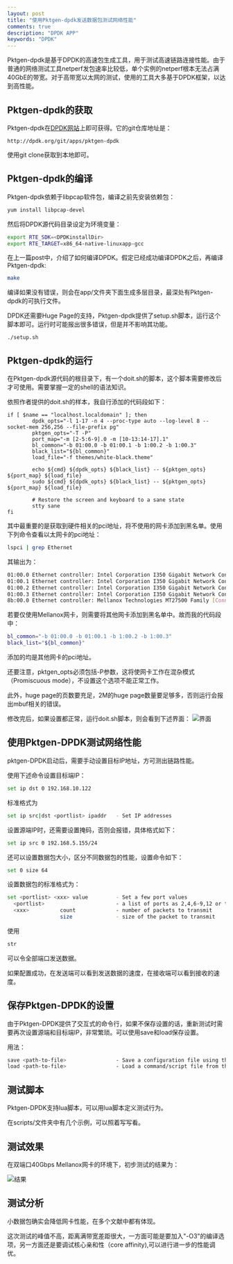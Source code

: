 ```yaml
---
layout: post
title: "使用Pktgen-dpdk发送数据包测试网络性能"
comments: true
description: "DPDK APP"
keywords: "DPDK"
---
```


Pktgen-dpdk是基于DPDK的高速包生成工具，用于测试高速链路连接性能。由于普通的网络测试工具netperf发包速率比较低，单个实例的netperf根本无法占满40GbE的带宽。对于高带宽以太网的测试，使用的工具大多基于DPDK框架，以达到高性能。


## Pktgen-dpdk的获取
Pktgen-dpdk在[DPDK网站](http://dpdk.org/download)上即可获得。它的git仓库地址是：

```
http://dpdk.org/git/apps/pktgen-dpdk
```

使用git clone获取到本地即可。

## Pktgen-dpdk的编译
Pktgen-dpdk依赖于libpcap软件包，编译之前先安装依赖包：

```bash
yum install libpcap-devel
```

然后将DPDK源代码目录设定为环境变量：

```bash
export RTE_SDK=<DPDKinstallDir>
export RTE_TARGET=x86_64-native-linuxapp-gcc
```

在上一篇post中，介绍了如何编译DPDK。假定已经成功编译DPDK之后，再编译Pktgen-dpdk:

```bash
make
```

编译如果没有错误，则会在app/文件夹下面生成多层目录，最深处有Pktgen-dpdk的可执行文件。

DPDK还需要Huge Page的支持，Pktgen-dpdk提供了setup.sh脚本，运行这个脚本即可。运行时可能报出很多错误，但是并不影响其功能。

```
./setup.sh
```

## Pktgen-dpdk的运行
在Pktgen-dpdk源代码的根目录下，有一个doit.sh的脚本，这个脚本需要修改后才可使用。需要掌握一定的shell的语法知识。

依照作者提供的doit.sh的样本，我自行添加的代码段如下：

```
if [ $name == "localhost.localdomain" ]; then
        dpdk_opts="-l 1-17 -n 4 --proc-type auto --log-level 8 --socket-mem 256,256 --file-prefix pg"
        pktgen_opts="-T -P"
        port_map="-m [2-5:6-9].0 -m [10-13:14-17].1"
        bl_common="-b 01:00.0 -b 01:00.1 -b 1:00.2 -b 1:00.3"
        black_list="${bl_common}"
        load_file="-f themes/white-black.theme"

        echo ${cmd} ${dpdk_opts} ${black_list} -- ${pktgen_opts} ${port_map} ${load_file}
        sudo ${cmd} ${dpdk_opts} ${black_list} -- ${pktgen_opts} ${port_map} ${load_file}

        # Restore the screen and keyboard to a sane state
        stty sane
fi
```

其中最重要的是获取到硬件相关的pci地址，将不使用的网卡添加到黑名单。使用下列命令查看以太网卡的pci地址：

```bash
lspci | grep Ethernet
```

其输出为：

```bash
01:00.0 Ethernet controller: Intel Corporation I350 Gigabit Network Connection (rev 01)
01:00.1 Ethernet controller: Intel Corporation I350 Gigabit Network Connection (rev 01)
01:00.2 Ethernet controller: Intel Corporation I350 Gigabit Network Connection (rev 01)
01:00.3 Ethernet controller: Intel Corporation I350 Gigabit Network Connection (rev 01)
8b:00.0 Ethernet controller: Mellanox Technologies MT27500 Family [ConnectX-3]
```

若要仅使用Mellanox网卡，则需要将其他网卡添加到黑名单中。故而我的代码段中：

```bash
bl_common="-b 01:00.0 -b 01:00.1 -b 1:00.2 -b 1:00.3"
black_list="${bl_common}"
```

添加的均是其他网卡的pci地址。

还要注意，pktgen_opts必须包括-P参数，这将使网卡工作在混杂模式（Promiscuous mode），不设置这个选项不能正常工作。

此外，huge page的页数要充足，2M的huge page数量要足够多，否则运行会报出mbuf相关的错误。

修改完后，如果设置都正常，运行doit.sh脚本，则会看到下述界面：
![界面](http://ww3.sinaimg.cn/mw1024/6a964b69jw1f8aeybegzlj20l90kbjsv.jpg)

## 使用Pktgen-DPDK测试网络性能
pktgen-DPDK启动后，需要手动设置目标IP地址，方可测出链路性能。

使用下述命令设置目标端IP：

```bash
set ip dst 0 192.168.10.122
```

标准格式为

```bash
set ip src|dst <portlist> ipaddr   - Set IP addresses
```

设置源端IP时，还需要设置掩码，否则会报错，具体格式如下：

```bash
set ip src 0 192.168.5.155/24
```

还可以设置数据包大小，区分不同数据包的性能，设置命令如下：

```bash
set 0 size 64
```

设置数据包的标准格式为：

```bash
set <portlist> <xxx> value         - Set a few port values
  <portlist>                       - a list of ports as 2,4,6-9,12 or the word 'all'
  <xxx>          count             - number of packets to transmit
                 size              - size of the packet to transmit
```

使用

```bash
str
```

可以令全部端口发送数据。

如果配置成功，在发送端可以看到发送数据的速度，在接收端可以看到接收的速度。

## 保存Pktgen-DPDK的设置

由于Pktgen-DPDK提供了交互式的命令行，如果不保存设置的话，重新测试时需要再次设置源端和目标端IP，非常繁琐。可以使用save和load保存设置。

用法：

```bash
save <path-to-file>                - Save a configuration file using the filename
load <path-to-file>                - Load a command/script file from the given path
```

## 测试脚本

Pktgen-DPDK支持lua脚本，可以用lua脚本定义测试行为。

在scripts/文件夹中有几个示例，可以照着写写看。

## 测试效果

在双端口40Gbps Mellanox网卡的环境下，初步测试的结果为：

![结果](http://ww2.sinaimg.cn/mw1024/6a964b69jw1f8afiy2txcj21kw17jgp4.jpg)

## 测试分析

小数据包确实会降低网卡性能，在多个文献中都有体现。

这次测试的峰值不高，距离满带宽差距很大，一方面可能是要加入"-O3"的编译选项，另一方面还是要调试核心亲和性（core affinity),可以进行进一步的性能调优。

